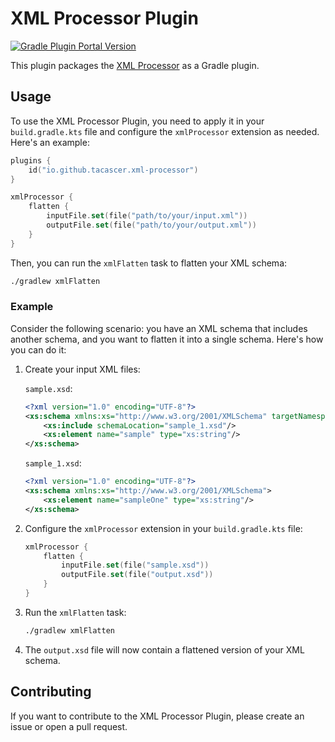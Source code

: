 # XML Processor Plugin

[![Gradle Plugin Portal Version](https://img.shields.io/gradle-plugin-portal/v/io.github.tacascer.xml-processor)](https://plugins.gradle.org/plugin/io.github.tacascer.xml-processor)

This plugin packages the [XML Processor](https://github.com/tacascer-org/xml-processor?tab=readme-ov-file#xml-processor) as a Gradle plugin.

## Usage

To use the XML Processor Plugin, you need to apply it in your `build.gradle.kts` file and configure the `xmlProcessor`
extension as needed. Here's an example:

```kotlin
plugins {
    id("io.github.tacascer.xml-processor")
}

xmlProcessor {
    flatten {
        inputFile.set(file("path/to/your/input.xml"))
        outputFile.set(file("path/to/your/output.xml"))
    }
}
```

Then, you can run the `xmlFlatten` task to flatten your XML schema:

```bash
./gradlew xmlFlatten
```

### Example

Consider the following scenario: you have an XML schema that includes another schema, and you want to flatten it into a
single schema. Here's how you can do it:

1. Create your input XML files:

   `sample.xsd`:

    ```xml
    <?xml version="1.0" encoding="UTF-8"?>
    <xs:schema xmlns:xs="http://www.w3.org/2001/XMLSchema" targetNamespace="http://www.sample.com">
        <xs:include schemaLocation="sample_1.xsd"/>
        <xs:element name="sample" type="xs:string"/>
    </xs:schema>
    ```

   `sample_1.xsd`:

    ```xml
    <?xml version="1.0" encoding="UTF-8"?>
    <xs:schema xmlns:xs="http://www.w3.org/2001/XMLSchema">
        <xs:element name="sampleOne" type="xs:string"/>
    </xs:schema>
    ```

2. Configure the `xmlProcessor` extension in your `build.gradle.kts` file:

    ```kotlin
    xmlProcessor {
        flatten {
            inputFile.set(file("sample.xsd"))
            outputFile.set(file("output.xsd"))
        }
    }
    ```

3. Run the `xmlFlatten` task:

    ```bash
    ./gradlew xmlFlatten
    ```

4. The `output.xsd` file will now contain a flattened version of your XML schema.

## Contributing

If you want to contribute to the XML Processor Plugin, please create an issue or open a pull request.
